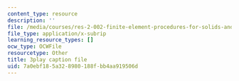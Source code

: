 ```yaml
---
content_type: resource
description: ''
file: /media/courses/res-2-002-finite-element-procedures-for-solids-and-structures-spring-2010/7a0ebf185a328980188fbb4aa919506d_uVavsfJOsKc.srt
file_type: application/x-subrip
learning_resource_types: []
ocw_type: OCWFile
resourcetype: Other
title: 3play caption file
uid: 7a0ebf18-5a32-8980-188f-bb4aa919506d
---
```

